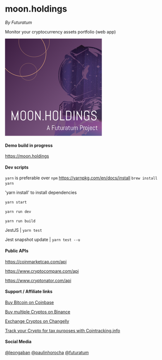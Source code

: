 # moon.holdings
*By Futuratum*

Monitor your cryptocurrency assets portfolio (web app)

![MOON.HOLDINGS](https://raw.githubusercontent.com/leongaban/github_images/master/moon-holdings-square.png)

#### Demo build in progress
https://moon.holdings

#### Dev scripts
`yarn` is preferable over `npm` https://yarnpkg.com/en/docs/install
`brew install yarn`

'yarn install' to install dependencies

`yarn start`

`yarn run dev`

`yarn run build`

JestJS | `yarn test`

Jest snapshot update | `yarn test --u`

#### Public APIs
https://coinmarketcap.com/api

https://www.cryptocompare.com/api

https://www.cryptonator.com/api

#### Support / Affiliate links
[Buy Bitcoin on Coinbase](https://www.coinbase.com/join/51af71fbe2dfc50f3d000024)

[Buy multiple Cryptos on Binance](https://www.binance.com/?ref=10066165)

[Exchange Cryptos on Changelly](https://changelly.com/?ref_id=167324d59a32)

[Track your Crypto for tax purposes with Cointracking.info](https://cointracking.info?ref=L305406)

#### Social Media

[@leongaban](https://twitter.com/leongaban)
[@paulinhorocha](https://twitter.com/paulinhorocha)
[@futuratum](https://futuratum.com)
